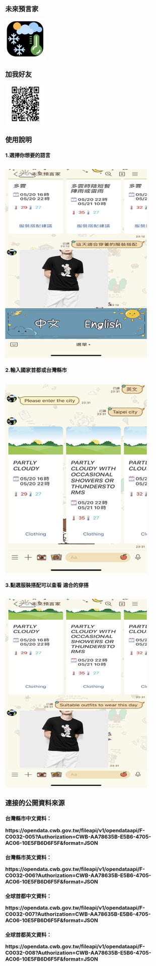 <h2>未來預言家</h2>

<img src="/images/icon.jpg" alt="" style="width:128px;height:128px;">
<h2>加我好友</h2>

<img src="/images/qrcode.jpg" alt="" style="width:128px;height:128px;">
<h2>使用說明</h2>

<h3>1.選擇你想要的語言</h3>
<br>
<img src="/images/1.jpg" alt=""  width="450px" height="600px">
<h3>2.輸入國家首都或台灣縣市</h3>
<br>
<img src="/images/2.jpg" alt=""  width="450px" height="600px">
<h3>3.點選服裝搭配可以查看 適合的穿搭</h3>
<br>
<img src="/images/3.jpg" alt=""  width="450px" height="600px">

<h2>連接的公開資料來源</h2>
<h3><p>台灣縣市中文資料：</p>https://opendata.cwb.gov.tw/fileapi/v1/opendataapi/F-C0032-005?Authorization=CWB-AA78635B-E5B6-4705-AC06-10E5FB6D6F5F&format=JSON</h3>
<h3><p>台灣縣市英文資料：</p>https://opendata.cwb.gov.tw/fileapi/v1/opendataapi/F-C0032-006?Authorization=CWB-AA78635B-E5B6-4705-AC06-10E5FB6D6F5F&format=JSON</h3>
<h3><p>全球首都中文資料：</p>https://opendata.cwb.gov.tw/fileapi/v1/opendataapi/F-C0032-007?Authorization=CWB-AA78635B-E5B6-4705-AC06-10E5FB6D6F5F&format=JSON</h3>
<h3><p>全球首都英文資料：</p>https://opendata.cwb.gov.tw/fileapi/v1/opendataapi/F-C0032-008?Authorization=CWB-AA78635B-E5B6-4705-AC06-10E5FB6D6F5F&format=JSON</h3>